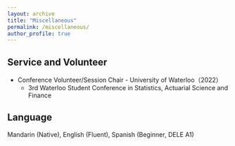 ```yaml
---
layout: archive
title: "Miscellaneous"
permalink: /miscellaneous/
author_profile: true
---
```


<h2>Service and Volunteer</h2>

* Conference Volunteer/Session Chair - University of Waterloo（2022）
  * 3rd Waterloo Student Conference in Statistics, Actuarial Science and Finance

<h2>Language</h2>

Mandarin (Native), English (Fluent), Spanish (Beginner, DELE A1)
  

